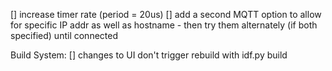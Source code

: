 [] increase timer rate (period = 20us)
[] add a second MQTT option to allow for specific IP addr as well as hostname - then try them alternately (if both specified) until connected

Build System:
[] changes to UI don't trigger rebuild with idf.py build
